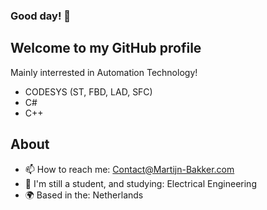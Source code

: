 ### Good day! 🤖

## Welcome to my GitHub profile

Mainly interrested in Automation Technology!
- CODESYS (ST, FBD, LAD, SFC)
- C#
- C++

## About

- 📫 How to reach me: Contact@Martijn-Bakker.com
- 🏫 I'm still a student, and studying: Electrical Engineering
- 🌍 Based in the: Netherlands


<!--
**Bakker-Martijn/Bakker-Martijn** is a ✨ _special_ ✨ repository because its `README.md` (this file) appears on your GitHub profile.

Here are some ideas to get you started:

- 🔭 I’m currently working on ...
- 🌱 I’m currently learning ...
- 👯 I’m looking to collaborate on ...
- 🤔 I’m looking for help with ...
- 💬 Ask me about ...
- 📫 How to reach me: ...
- 😄 Pronouns: ...
- ⚡ Fun fact: ...
-->
